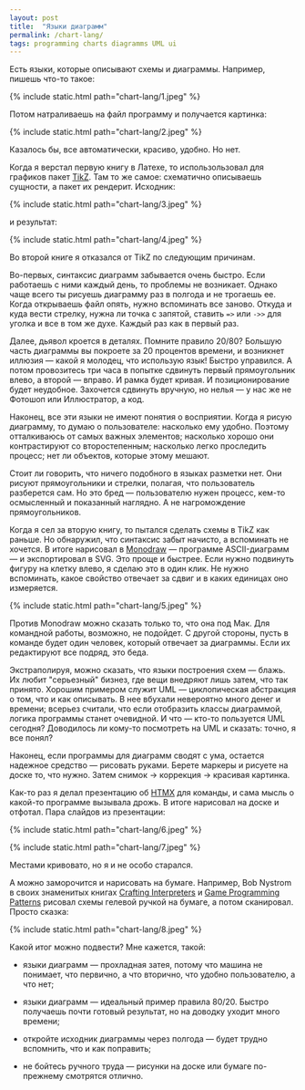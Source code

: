 ```yaml
---
layout: post
title:  "Языки диаграмм"
permalink: /chart-lang/
tags: programming charts diagramms UML ui
---
```


Есть языки, которые описывают схемы и диаграммы. Например, пишешь что-то такое:

{% include static.html path="chart-lang/1.jpeg" %}

Потом натраливаешь на файл программу и получается картинка:

{% include static.html path="chart-lang/2.jpeg" %}

Казалось бы, все автоматически, красиво, удобно. Но нет.

[tikz]: https://www.overleaf.com/learn/latex/TikZ_package

Когда я верстал первую книгу в Латехе, то использользовал для графиков пакет
[TikZ][tikz]. Там то же самое: схематично описываешь сущности, а пакет их
рендерит. Исходник:

{% include static.html path="chart-lang/3.jpeg" %}

и результат:

{% include static.html path="chart-lang/4.jpeg" %}

Во второй книге я отказался от TikZ по следующим причинам.

Во-первых, синтаксис диаграмм забывается очень быстро. Если работаешь с ними
каждый день, то проблемы не возникает. Однако чаще всего ты рисуешь диаграмму
раз в полгода и не трогаешь ее. Когда открываешь файл опять, нужно вспоминать
все заново. Откуда и куда вести стрелку, нужна ли точка с запятой, ставить `=>`
или `->>` для уголка и все в том же духе. Каждый раз как в первый раз.

Далее, дьявол кроется в деталях. Помните правило 20/80? Большую часть диаграммы
вы покроете за 20 процентов времени, и возникнет иллюзия — какой я молодец, что
использую язык! Быстро управился. А потом провозитесь три часа в попытке
сдвинуть первый прямоугольник влево, а второй — вправо. И рамка будет кривая. И
позиционирование будет неудобное. Захочется сдвинуть вручную, но нелья — у нас
же не Фотошоп или Иллюстратор, а код.

Наконец, все эти языки не имеют понятия о восприятии. Когда я рисую диаграмму,
то думаю о пользователе: насколько ему удобно. Поэтому отталкиваюсь от самых
важных элементов; насколько хорошо они контрастируют со второстепенным;
насколько легко проследить процесс; нет ли объектов, которые этому мешают.

Стоит ли говорить, что ничего подобного в языках разметки нет. Они рисуют
прямоугольники и стрелки, полагая, что пользователь разберется сам. Но это бред
— пользователю нужен процесс, кем-то осмысленный и показанный наглядно. А не
нагромождение прямоугольников.

[Monodraw]: https://monodraw.helftone.com/

Когда я сел за вторую книгу, то пытался сделать схемы в TikZ как раньше. Но
обнаружил, что синтаксис забыт начисто, а вспоминать не хочется. В итоге
нарисовал в [Monodraw][Monodraw] — программе ASCII-диаграмм — и экспортировал в
SVG. Это проще и быстрее. Если нужно подвинуть фигуру на клетку влево, я сделаю
это в один клик. Не нужно вспоминать, какое свойство отвечает за сдвиг и в каких
единицах оно измеряется.

{% include static.html path="chart-lang/5.jpeg" %}

Против Monodraw можно сказать только то, что она под Мак. Для командной работы,
возможно, не подойдет. С другой стороны, пусть в команде будет один человек,
который отвечает за диаграммы. Если их редактируют все подряд, это беда.

Экстраполируя, можно сказать, что языки построения схем — блажь. Их любит
"серьезный" бизнез, где вещи внедряют лишь затем, что так принято. Хорошим
примером служит UML — циклопическая абстракция о том, что и как описывать. В нее
вбухали невероятно много денег и времени; всерьез считали, что если отобразить
классы диаграммой, логика программы станет очевидной. И что — кто-то пользуется
UML сегодня? Доводилось ли кому-то посмотреть на UML и сказать: точно, я все
понял?

Наконец, если программы для диаграмм сводят с ума, остается надежное средство —
рисовать руками. Берете маркеры и рисуете на доске то, что нужно. Затем снимок
&rarr; коррекция &rarr; красивая картинка.

Как-то раз я делал презентацию об [HTMX](/htmx/) для команды, и сама мысль о
какой-то программе вызывала дрожь. В итоге нарисовал на доске и отфотал. Пара
слайдов из презентации:

{% include static.html path="chart-lang/6.jpeg" %}

{% include static.html path="chart-lang/7.jpeg" %}

Местами кривовато, но я и не особо старался.

А можно заморочится и нарисовать на бумаге. Например, Bob Nystrom в своих
знаменитых книгах [Crafting Interpreters](https://craftinginterpreters.com/) и
[Game Programming Patterns](https://gameprogrammingpatterns.com/) рисовал схемы
гелевой ручкой на бумаге, а потом сканировал. Просто сказка:

{% include static.html path="chart-lang/8.jpeg" %}

Какой итог можно подвести? Мне кажется, такой:

- языки диаграмм — прохладная затея, потому что машина не понимает, что
  первично, а что вторично, что удобно пользователю, а что нет;

- языки диаграмм — идеальный пример правила 80/20. Быстро получаешь почти
  готовый результат, но на доводку уходит много времени;

- откройте исходник диаграммы через полгода — будет трудно вспомнить, что и как
  поправить;

- не бойтесь ручного труда — рисунки на доске или бумаге по-прежнему смотрятся
  отлично.
